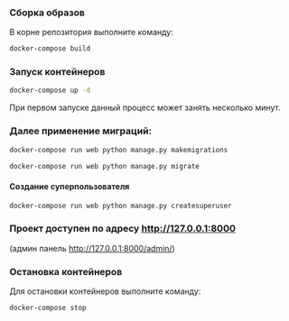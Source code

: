 ### Сборка образов

В корне репозитория выполните команду:

```bash
docker-compose build
```
### Запуск контейнеров

```bash
docker-compose up -d
```
При первом запуске данный процесс может занять несколько минут.

### Далее применение миграций:

```bash
docker-compose run web python manage.py makemigrations
```
```bash
docker-compose run web python manage.py migrate
```
#### Создание суперпользователя

```bash
docker-compose run web python manage.py createsuperuser
```
### Проект доступен по адресу http://127.0.0.1:8000 
  (админ панель http://127.0.0.1:8000/admin/)

### Остановка контейнеров

Для остановки контейнеров выполните команду:

```bash
docker-compose stop
```
